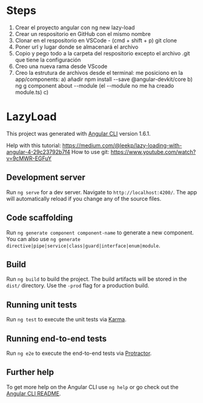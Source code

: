 # Steps

1. Crear el proyecto angular con ng new lazy-load
2. Crear un respositorio en GitHub con el mismo nombre
3. Clonar en el respositorio en VSCode - (cmd + shift + p) git clone 
4. Poner url y lugar donde se almacenará el archivo
5. Copio y pego todo a la carpeta del respositorio excepto el archivo .git que tiene la configuración
6. Creo una nueva rama desde VScode
7. Creo la estrutura de archivos desde el terminal:
    me posiciono en la app/components:
    a) añadir npm install --save @angular-devkit/core
    b) ng g component about --module  (el --module no me ha creado module.ts)
    c)










# LazyLoad

This project was generated with [Angular CLI](https://github.com/angular/angular-cli) version 1.6.1.

Help with this tutorial: https://medium.com/@leekp/lazy-loading-with-angular-4-29c23792b7f4
How to use git: https://www.youtube.com/watch?v=9cMWR-EGFuY

## Development server

Run `ng serve` for a dev server. Navigate to `http://localhost:4200/`. The app will automatically reload if you change any of the source files.

## Code scaffolding

Run `ng generate component component-name` to generate a new component. You can also use `ng generate directive|pipe|service|class|guard|interface|enum|module`.

## Build

Run `ng build` to build the project. The build artifacts will be stored in the `dist/` directory. Use the `-prod` flag for a production build.

## Running unit tests

Run `ng test` to execute the unit tests via [Karma](https://karma-runner.github.io).

## Running end-to-end tests

Run `ng e2e` to execute the end-to-end tests via [Protractor](http://www.protractortest.org/).

## Further help

To get more help on the Angular CLI use `ng help` or go check out the [Angular CLI README](https://github.com/angular/angular-cli/blob/master/README.md).


